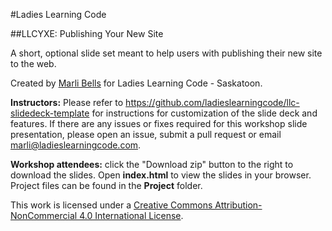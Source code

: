 #Ladies Learning Code

##LLCYXE: Publishing Your New Site

A short, optional slide set meant to help users with publishing their new site to the web.

Created by [Marli Bells](http://twitter.com/FakeRobot) for Ladies Learning Code - Saskatoon.

**Instructors:** Please refer to https://github.com/ladieslearningcode/llc-slidedeck-template for instructions for customization of the slide deck and features. If there are any issues or fixes required for this workshop slide presentation, please open an issue, submit a pull request or email [marli@ladieslearningcode.com](mailto:marli@ladieslearningcode.com).

**Workshop attendees:** click the "Download zip" button to the right to download the slides. Open **index.html** to view the slides in your browser. Project files can be found in the **Project** folder.

This work is licensed under a <a rel="license" href="http://creativecommons.org/licenses/by-nc/4.0/">Creative Commons Attribution-NonCommercial 4.0 International License</a>.
